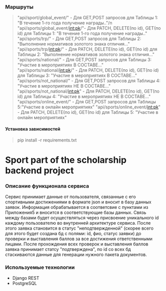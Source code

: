 ### Маршруты
> "api/sport/global_event/" - Для GET,POST запросов для Таблицы 1: "В течение 1-го года получение награды.."/n
> "api/sports/global_event/<int:pk>/"- Для PATCH, DELETE(по id), GET(по id) для Таблицы 1:  "В течение 1-го года получение награды.."
> "api/sports/trp/" - Для GET,POST запросов для Таблицы 2: "Выполнение нормативов золотого знака отличия..."
> "api/sports/trp/<int:pk>/" - Для PATCH, DELETE(по id), GET(по id) для Таблицы 2: "Выполнение нормативов золотого знака отличия..."
> "api/sports/national/" - Для GET,POST запросов для Таблицы 3: "Участие в мероприятиях В СОСТАВЕ..."
> "api/sports/national/<int:pk>/" - Для PATCH, DELETE(по id), GET(по id) для Таблицы 3: "Участие в мероприятиях В СОСТАВЕ..."
> "api/sports/not_national/" - Для GET,POST запросов для Таблицы 4: "Участие в мероприятиях НЕ В СОСТАВЕ..."
> "api/sports/not_national/<int:pk>" - Для PATCH, DELETE(по id), GET(по id) для Таблицы 4: "Участие в мероприятиях НЕ В СОСТАВЕ..."
> "api/sports/online_event/" - Для GET,POST запросов для Таблицы 5:"Участие в онлайн мероприятиях"
> "api/sports/online_event/<int:pk>" - Для PATCH, DELETE(по id), GET(по id) для Таблицы 5: "Участие в онлайн мероприятиях"
#### Установка зависимостей
> pip install -r requirements.txt
 

# Sport part of the scholarship backend project #

### Описание функционала сервиса ###

Сервис принимает данные от пользователя, связанные с его спортивными достижениями в формате json и вносит в базу данных заявок. Информация обрабатывается в соответсвие с пунктами из Приложения5 и вносится в соответствующие базы данных. Связь между базами будет осуществляться через присвоение уникального id каждому пользователю во внутренней архитектуре сервиса. После этого заявка становится в статус "неподтвержденной" (скорее всего для этого будет создана бд с полями: id, фио, статус заявки) до проверки и выставления баллов за все достижения ответственными лицами. После прохождения всех проверок и выставления баллов заявка принимает статсу "подтверждена", по id со всех бд стаскиваются данные для генерации нужного пакета документов.

### Используемые технологии 

* Django REST 
* PostgreSQL
